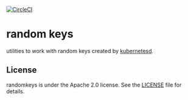 [![CircleCI](https://circleci.com/gh/giantswarm/randomkeys/tree/master.svg?style=shield&circle-token=b3c5734985e9aaafe59e743d5581a3635e6c3292)](https://circleci.com/gh/giantswarm/randomkeys/tree/master)

# random keys
utilities to work with random keys created by [kubernetesd][kubernetesd].

[kubernetesd]: https://github.com/giantswarm/kubernetesd

## License

randomkeys is under the Apache 2.0 license. See the [LICENSE](LICENSE) file for
details.

